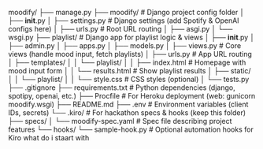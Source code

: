 moodify/
├── manage.py
├── moodify/                    # Django project config folder
│   ├── __init__.py
│   ├── settings.py             # Django settings (add Spotify & OpenAI configs here)
│   ├── urls.py                 # Root URL routing
│   ├── asgi.py
│   └── wsgi.py
├── playlist/                   # Django app for playlist logic & views
│   ├── __init__.py
│   ├── admin.py
│   ├── apps.py
│   ├── models.py
│   ├── views.py                # Core views (handle mood input, fetch playlists)
│   ├── urls.py                 # App URL routing
│   ├── templates/
│   │   └── playlist/
│   │       ├── index.html      # Homepage with mood input form
│   │       └── results.html    # Show playlist results
│   ├── static/
│   │   └── playlist/
│   │       └── style.css       # CSS styles (optional)
│   └── tests.py
├── .gitignore
├── requirements.txt            # Python dependencies (django, spotipy, openai, etc.)
├── Procfile                   # For Heroku deployment (web: gunicorn moodify.wsgi)
├── README.md
├── .env                       # Environment variables (client IDs, secrets)
└── .kiro/                     # For hackathon specs & hooks (keep this folder)
    ├── specs/
    │   └── moodify-spec.yaml  # Spec file describing project features
    └── hooks/
        └── sample-hook.py     # Optional automation hooks for Kiro  what do i staart with 